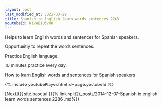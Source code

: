 ```yaml
---
layout: post
last_modified_at: 2021-03-29
title: Spanish to English learn words sentences 2268 
youtubeId: K1VWB1U5vH0
---
```

 
 
Helps to learn English words and sentences for Spanish speakers.

Opportunitiy to repeat the words sentences. 

Practice English language. 
 
10 minutes practice every day. 
 
How to learn English words and sentences for Spanish speakers 
 
{% include youtubePlayer.html id=page.youtubeId %}
 
 
[Next]({{ site.baseurl }}{% link  split2/_posts/2014-12-07-Spanish to english learn words sentences 2286 .md%})
 
